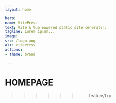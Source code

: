 ```yaml
---
layout: home

hero:
name: VitePress
text: Vite & Vue powered static site generator.
tagline: Lorem ipsum...
image:
src: /logo.png
alt: VitePress
actions:
- theme: brand

---
```


# HOMEPAGE
>>>>>>> feature/txp
